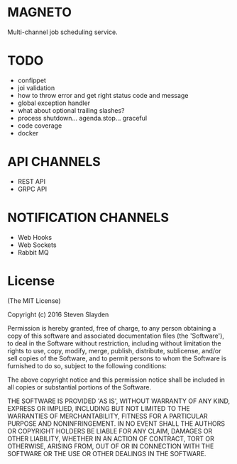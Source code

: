 # MAGNETO

Multi-channel job scheduling service.

# TODO
* confippet
* joi validation
* how to throw error and get right status code and message
* global exception handler
* what about optional trailing slashes?
* process shutdown... agenda.stop... graceful
* code coverage
* docker

# API CHANNELS
* REST API
* GRPC API

# NOTIFICATION CHANNELS
* Web Hooks
* Web Sockets
* Rabbit MQ


# License
(The MIT License)

Copyright (c) 2016 Steven Slayden

Permission is hereby granted, free of charge, to any person obtaining a copy of
this software and associated documentation files (the 'Software'), to deal in
the Software without restriction, including without limitation the rights to
use, copy, modify, merge, publish, distribute, sublicense, and/or sell copies of
the Software, and to permit persons to whom the Software is furnished to do so,
subject to the following conditions:

The above copyright notice and this permission notice shall be included in all
copies or substantial portions of the Software.

THE SOFTWARE IS PROVIDED 'AS IS', WITHOUT WARRANTY OF ANY KIND, EXPRESS OR
IMPLIED, INCLUDING BUT NOT LIMITED TO THE WARRANTIES OF MERCHANTABILITY, FITNESS
FOR A PARTICULAR PURPOSE AND NONINFRINGEMENT. IN NO EVENT SHALL THE AUTHORS OR
COPYRIGHT HOLDERS BE LIABLE FOR ANY CLAIM, DAMAGES OR OTHER LIABILITY, WHETHER
IN AN ACTION OF CONTRACT, TORT OR OTHERWISE, ARISING FROM, OUT OF OR IN
CONNECTION WITH THE SOFTWARE OR THE USE OR OTHER DEALINGS IN THE SOFTWARE.
